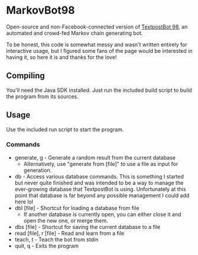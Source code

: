 # MarkovBot98
Open-source and non-Facebook-connected version of [TextpostBot 98](https://www.facebook.com/TextpostBot-98-512340822260257/), an automated and crowd-fed Markov chain generating bot.

To be honest, this code is somewhat messy and wasn't written entirely for interactive usage, but I figured some fans of the page would be interested in having it, so here it is and thanks for the love!

## Compiling
You'll need the Java SDK installed.  Just run the included build script to build the program from its sources.

## Usage
Use the included run script to start the program.

### Commands
* generate, g - Generate a random result from the current database
  * Alternatively, use "generate from [file]" to use a file as input for generation.
* db - Access various database commands.  This is something I started but never quite finished and was intended to be a way to manage the ever-growing database that TextpostBot is using.  Unfortunately at this point that database is far beyond any possible management I could add here lol
* dbl [file] - Shortcut for loading a database from file
  * If another database is currently open, you can either close it and open the new one, or merge them.
* dbs [file] - Shortcut for saving the current database to a file
* read [file], r [file] - Read and learn from a file
* teach, t - Teach the bot from stdin
* quit, q - Exits the program
